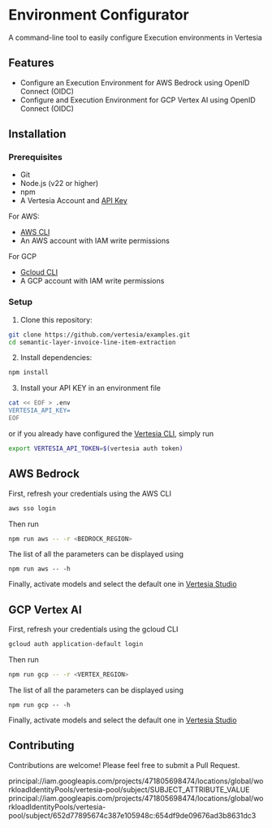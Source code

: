 # Environment Configurator

A command-line tool to easily configure Execution environments in Vertesia

## Features

- Configure an Execution Environment for AWS Bedrock using OpenID Connect (OIDC)
- Configure and Execution Environment for GCP Vertex AI using OpenID Connect (OIDC)

## Installation

### Prerequisites

- Git
- Node.js (v22 or higher)
- npm
- A Vertesia Account and [API Key](https://cloud.vertesia.io/settings#keys)

For AWS:
- [AWS CLI](https://aws.amazon.com/cli/)
- An AWS account with IAM write permissions 

For GCP
- [Gcloud CLI](https://cloud.google.com/sdk/docs/install)
- A GCP account with IAM write permissions

### Setup

1. Clone this repository:

```bash
git clone https://github.com/vertesia/examples.git
cd semantic-layer-invoice-line-item-extraction
```

2. Install dependencies:

```bash
npm install
```

3. Install your API KEY in an environment file

```bash
cat << EOF > .env
VERTESIA_API_KEY=
EOF
```

or if you already have configured the [Vertesia CLI](https://docs.vertesiahq.com/cli), simply run

```bash
export VERTESIA_API_TOKEN=$(vertesia auth token)
```


## AWS Bedrock 

First, refresh your credentials using the AWS CLI

```bash
aws sso login
```

Then run 

```bash
npm run aws -- -r <BEDROCK_REGION>
```

The list of all the parameters can be displayed using 

```
npm run aws -- -h
```

Finally, activate models and select the default one in [Vertesia Studio](https://staging.cloud.vertesia.io/studio/environments)


## GCP Vertex AI

First, refresh your credentials using the gcloud CLI

```bash
gcloud auth application-default login
```

Then run 

```bash
npm run gcp -- -r <VERTEX_REGION>
```

The list of all the parameters can be displayed using 

```
npm run gcp -- -h
```

Finally, activate models and select the default one in [Vertesia Studio](https://staging.cloud.vertesia.io/studio/environments)


## Contributing

Contributions are welcome! Please feel free to submit a Pull Request.

principal://iam.googleapis.com/projects/471805698474/locations/global/workloadIdentityPools/vertesia-pool/subject/SUBJECT_ATTRIBUTE_VALUE
principal://iam.googleapis.com/projects/471805698474/locations/global/workloadIdentityPools/vertesia-pool/subject/652d77895674c387e105948c:654df9de09676ad3b8631dc3